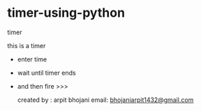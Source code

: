 # timer-using-python
timer

this is a timer 
- enter time
- wait until timer ends
- and then fire >>>

  created by : arpit bhojani
  email: bhojaniarpit1432@gmail.com
